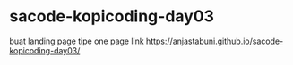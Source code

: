 # sacode-kopicoding-day03
buat landing page tipe one page
link https://anjastabuni.github.io/sacode-kopicoding-day03/

